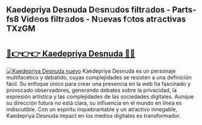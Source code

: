 ## Kaedepriya Desnuda D𝚎sn𝚞dos filtr𝚊dos - Parts-fs8 Vid𝚎os filtr𝚊dos - N𝚞evas f𝚘tos atr𝚊ctivas TXzGM

# <h2><a href="http://mb5gkt.tromn.icu/?c=Kaedepriya+Desnuda">🔗👉👉👉 Kaedepriya Desnuda 🔗🔗</a></h2>

[![Kaedepriya Desnuda nuevo](https://i.imgur.com/pEAQMta.gif)](http://mb5gkt.tromn.icu/?c=Kaedepriya+Desnuda)
Kaedepriya Desnuda es un personaje multifacético y debatido, cuyas complejidades se resisten a una definición fácil.  Su enfoque único para crear una presencia en la web ha fascinado y provocado observadores, generando debates sobre la privacidad, la expresión artística y las complejidades de las sociedades digitales. Aunque su dirección futura no está clara, su influencia en el mundo en línea es indiscutible. Con un espíritu inquebrantable y un atractivo innegable, Kaedepriya Desnuda impact en los medios digitales es transformador.
